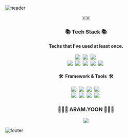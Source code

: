 ![header](https://capsule-render.vercel.app/api?type=slice&color=DAE5F5&height=150&section=header&text=👋&nbsp;HELLO!&nbsp;👩🏻‍💻&fontSize=70&fontColor=303D4E&animation=twinkling)
<p align="center">🇰🇷</p>
<h3 align="center">📚 Tech Stack 📚</h3>
<h4 align="center"> Techs that I've used at least once. </h4>

<p align="center">
  <img src="https://img.shields.io/badge/PHP-777BB4?style=flat-square&logo=PHP&logoColor=white"/>&nbsp; 
  <img src="https://img.shields.io/badge/Java-007396?style=flat-square&logo=Java&logoColor=white"/>&nbsp; 
  <img src="https://img.shields.io/badge/Python-3766AB?style=flat-square&logo=Python&logoColor=white"/>&nbsp; 
  <br />
  <img src="https://img.shields.io/badge/C++-00599C?style=flat-square&logo=C%2B%2B&logoColor=white"/>&nbsp; 
  <img src="https://img.shields.io/badge/C-A8B9CC?style=flat-square&logo=C&logoColor=white"/>&nbsp;
  <img src="https://img.shields.io/badge/Javascript-ffb13b?style=flat-square&logo=javascript&logoColor=white"/>&nbsp; 
  <img src="https://img.shields.io/badge/jQuery-0769AD?style=flat-square&logo=jQuery&logoColor=white"/>&nbsp; 
  <img src="https://img.shields.io/badge/CSS-1572B6?style=flat-square&logo=CSS3&logoColor=white"/>&nbsp;
</p>
<h4 align="center"> 🛠 &nbsp;Framework & Tools &nbsp;🛠 </h4>
<p align="center">
  <img src="https://img.shields.io/badge/github-181717?style=flat-square&logo=github&logoColor=white"/>&nbsp;
  <img src="https://img.shields.io/badge/gitlab-FCA121?style=flat-square&logo=gitlab&logoColor=white"/>&nbsp;
  <img src="https://img.shields.io/badge/Spring-6DB33F?style=flat-square&logo=Spring&logoColor=white"/>&nbsp;
  <img src="https://img.shields.io/badge/SpringBoot-6DB33F?style=flat-square&logo=Spring&logoColor=white"/>&nbsp;
<br />
  <img src="https://img.shields.io/badge/Mysql-E6B91E?style=flat-square&logo=MySql&logoColor=white"/>&nbsp;
  <img src="https://img.shields.io/badge/MariaDB-003545?style=flat-square&logo=MariaDB&logoColor=white"/>&nbsp;
  <img src="https://img.shields.io/badge/Oracle-DD001C?style=flat-square&logo=Oracle&logoColor=white"/>&nbsp;
  <img src="https://img.shields.io/badge/Mssql-CC2917?style=flat-square&logo=microsoft-sql-server&logoColor=white"/>&nbsp;
</p>

<h3 align="center"> 👩🏻‍💻 ARAM.YOON 👩🏻‍💻 </h3>
<p align="center">
  <a href="mailto:aryooon33@gmail.com"><img src="https://img.shields.io/badge/Gmail-d14836?style=flat-square&logo=Gmail&logoColor=white&link=aryooon33@gmail.com"/></a>
</p>

![footer](https://capsule-render.vercel.app/api?type=slice&color=FCF8DE&height=100&section=footer)
